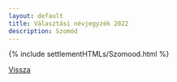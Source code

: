 ```yaml
---
layout: default
title: Választási névjegyzék 2022
description: Szomód
---
```


{% include settlementHTMLs/Szomood.html %}

[Vissza](./)